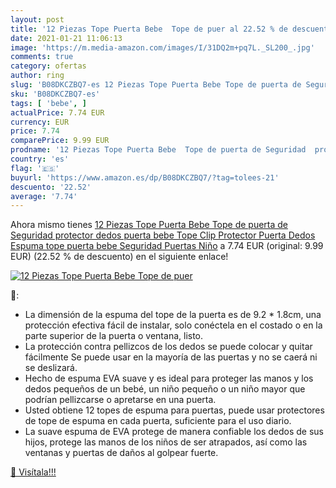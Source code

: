 ```yaml
---
layout: post
title: '12 Piezas Tope Puerta Bebe  Tope de puer al 22.52 % de descuento'
date: 2021-01-21 11:06:13
image: 'https://m.media-amazon.com/images/I/31DQ2m+pq7L._SL200_.jpg'
comments: true
category: ofertas
author: ring
slug: 'B08DKCZBQ7-es 12 Piezas Tope Puerta Bebe Tope de puerta de Seguridad...'
sku: 'B08DKCZBQ7-es'
tags: [ 'bebe', ]
actualPrice: 7.74 EUR
currency: EUR
price: 7.74
comparePrice: 9.99 EUR
prodname: '12 Piezas Tope Puerta Bebe  Tope de puerta de Seguridad  protector dedos puerta bebe  Tope Clip Protector Puerta Dedos Espuma tope puerta bebe Seguridad Puertas Niño'
country: 'es'
flag: '🇪🇸'
buyurl: 'https://www.amazon.es/dp/B08DKCZBQ7/?tag=tolees-21'
descuento: '22.52'
average: '7.74'
---
```


Ahora mismo tienes [12 Piezas Tope Puerta Bebe  Tope de puerta de Seguridad  protector dedos puerta bebe  Tope Clip Protector Puerta Dedos Espuma tope puerta bebe Seguridad Puertas Niño](https://www.amazon.es/dp/B08DKCZBQ7/?tag=tolees-21) a 7.74 EUR (original: 9.99 EUR) (22.52 %  de descuento) en el siguiente enlace!

[![12 Piezas Tope Puerta Bebe  Tope de puer](https://m.media-amazon.com/images/I/31DQ2m+pq7L._SL200_.jpg)](https://www.amazon.es/dp/B08DKCZBQ7/?tag=tolees-21)

🔎:

- La dimensión de la espuma del tope de la puerta es de 9.2 * 1.8cm, una protección efectiva fácil de instalar, solo conéctela en el costado o en la parte superior de la puerta o ventana, listo.
- La protección contra pellizcos de los dedos se puede colocar y quitar fácilmente Se puede usar en la mayoría de las puertas y no se caerá ni se deslizará.
- Hecho de espuma EVA suave y es ideal para proteger las manos y los dedos pequeños de un bebé, un niño pequeño o un niño mayor que podrían pellizcarse o apretarse en una puerta.
- Usted obtiene 12 topes de espuma para puertas, puede usar protectores de tope de espuma en cada puerta, suficiente para el uso diario.
- La suave espuma de EVA protege de manera confiable los dedos de sus hijos, protege las manos de los niños de ser atrapados, así como las ventanas y puertas de daños al golpear fuerte.

[🛒 Visítala!!!](https://www.amazon.es/dp/B08DKCZBQ7/?tag=tolees-21)
